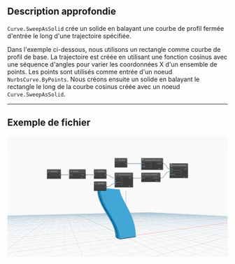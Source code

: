 <!--- Autodesk.DesignScript.Geometry.Curve.SweepAsSolid(curve, path, cutEndOff) --->
<!--- LUVHU25JWECNEBKIBZFH6N5EUAM42XM3BSEOTMCI3TQDNS5EKLXA --->
## Description approfondie
`Curve.SweepAsSolid` crée un solide en balayant une courbe de profil fermée d'entrée le long d'une trajectoire spécifiée.

Dans l'exemple ci-dessous, nous utilisons un rectangle comme courbe de profil de base. La trajectoire est créée en utilisant une fonction cosinus avec une séquence d'angles pour varier les coordonnées X d'un ensemble de points. Les points sont utilisés comme entrée d'un noeud `NurbsCurve.ByPoints`. Nous créons ensuite un solide en balayant le rectangle le long de la courbe cosinus créée avec un noeud `Curve.SweepAsSolid`.
___
## Exemple de fichier

![Curve.SweepAsSolid(curve, path, cutEndOff)](./LUVHU25JWECNEBKIBZFH6N5EUAM42XM3BSEOTMCI3TQDNS5EKLXA_img.jpg)
